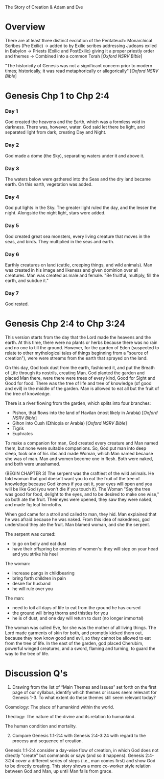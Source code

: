 The Story of Creation & Adam and Eve


# Overview

There are at least three distinct evolution of the Pentateuch: Monarchical Scribes (Pre Exilic) -> added to by Exilic scribes addressing Judeans exiled in Babylon -> Priests (Exilic and PostExilic) giving it a proper priestly order and themes ->  Combined into a common Torah [*Oxford NSRV Bible*]

"The historicity of Genesis was not a significant concern prior to modern times; historically, it was read metaphorically or allegorically" [*Oxford NSRV Bible*]
# Genesis Chp 1 to Chp 2:4

### Day 1
God created the heavens and the Earth, which was a formless void in darkness. There was, however, water. God said let there be light, and separated light from dark, creating Day and Night.
### Day 2
God made a dome (the Sky), separating waters under it and above it.
### Day 3
The waters below were gathered into the Seas and the dry land became earth. On this earth, vegetation was added.
### Day 4
God put lights in the Sky. The greater light ruled the day, and the lesser the night. Alongside the night light, stars were added.
### Day 5
God created great sea monsters, every living creature that moves in the seas, and birds. They multiplied in the seas and earth.
### Day 6
Earthly creatures on land (cattle, creeping things, and wild animals). Man was created in his image and likeness and given dominion over all creatures. Man was created as male and female. "Be fruitful, multiply, fill the earth, and subdue it."
### Day 7
God rested.

# Genesis Chp 2:4 to Chp 3:24

This version starts from the day that the Lord made the heavens and the earth. At this time, there were no plants or herbs because there was no rain and no one to till the ground. However, for the garden of Eden (suspected to relate to other mythological tales of things beginning from a "source of creation"), were were streams from the earth that sprayed on the land.

On this day, God took dust from the earth, fashioned it, and put the Breath of Life through its nostrils, creating Man. God planted the garden and placed Man there, were there were trees of every kind, Good for Sight and Good for food. There was the tree of life and tree of knowledge (of good and evil) in the middle of the garden. Man is allowed to eat all but the fruit of the tree of knowledge.

There is a river flowing from the garden, which splits into four branches:
- Pishon, that flows into the land of Havilan (most likely in Arabia) [*Oxford NSRV Bible*]
- Gihon into Cush (Ethiopia or Arabia) [*Oxford NSRV Bible*]
- Tigris
- Euphrates

To make a companion for man, God created every creature and Man named them, but none were suitable companions. So, God put man into deep sleep, took one of his ribs and made Woman, which Man named because she was of man. Man and women become one in flesh. Both were naked, and both were unashamed.

(BEGIN CHAPTER 3)
The serpent was the craftiest of the wild animals. He told woman that god doesn't want you to eat the fruit of the tree of knowledge because God knows if you eat it, your eyes will open and you will be like God (you won't die if you touch it). The Woman "Say the tree was good for food, delight to the eyes, and to be desired to make one wise," so both ate the fruit. Their eyes were opened, they saw they were naked, and made fig leaf loincloths.

When god came for a stroll and called to man, they hid. Man explained that he was afraid because he was naked. From this idea of nakedness, god understood they ate the fruit. Man blamed woman, and she the serpent.

The serpent was cursed:
- to go on belly and eat dust
- have their offspring be enemies of women's: they will step on your head and you strike his heel

The woman:
- increase pangs in childbearing
- bring forth children in pain
- desire for husband
- he will rule over you

The man:
- need to toil all days of life to eat from the ground he has cursed
- the ground will bring thorns and thistles for you
- he is of dust, and one day will return to dust (no longer immortal)

The woman was called Eve, for she was the mother of all living things. The Lord made garments of skin for both, and promptly kicked them out, because they now know good and evil, so they cannot be allowed to eat from the tree of life. In the east of the garden, god placed Cherubim, powerful winged creatures, and a sword, flaming and turning, to guard the way to the tree of life.

# Discussion Q's

1) Drawing from the list of “Main Themes and Issues” set forth on the first page of our syllabus, identify which themes or issues seem relevant for Genesis 1-3. To what extent do these themes still seem relevant today?  

Cosmology: The place of humankind within the world. 

Theology: The nature of the divine and its relation to humankind.

The human condition and mortality. 

2) Compare Genesis 1:1-2:4 with Genesis 2:4-3:24 with regard to the process and sequence of creation.

Genesis 1:1-2:4 consider a day-wise flow of creation, in which God does not directly "create" but commands or says (and so it happens). Genesis 2:4-3:24 cover a different series of steps (i.e., man comes first) and show God to be directly creating. This story shows a more co-worker style relation between God and Man, up until Man falls from grace. 
